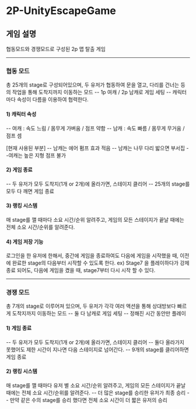 # 2P-UnityEscapeGame
 

## 게임 설명
협동모드와 경쟁모드로 구성된 2p 맵 탈출 게임
* * *





### 협동 모드
총 25개의 stage로 구성되어있으며, 두 유저가 협동하여 문을 열고, 다리를 건너는 등의 작업을 통해 도착지까지 이동하는 모드
-- 1p 여캐 / 2p 남캐로 게임 세팅
-- 캐릭터마다 속성이 다름을 이용하여 협력한다.
#### 1) 캐릭터 속성

-- 여캐 : 속도 느림 / 몸무게 가벼움 / 점프 약함
-- 남캐 : 속도 빠름 / 몸무게 무거움 / 점프 셈

[현재 사용된 부분]
-- 남캐는 에어 펌프 효과 적음
-- 남캐는 나무 다리 밟으면 부서집
--여캐는 높은 지형 점프 불가

#### 2) 게임 종료
-- 두 유저가 모두 도착지(1개 or 2개)에 올라가면, 스테이지 클리어
-- 25개의 stage를 모두 다 깨면 게임 종료

#### 3) 랭킹 시스템
매 stage를 깰 때마다 소요 시간/순위 알려주고, 게임의 모든 스테이지가 끝날 때에는 전체 소요 시간/순위를 알려준다. 

#### 4) 게임 저장 기능
로그인을 한 유저에 한해서, 중간에 게임을 종료하여도 다음에 게임을 시작했을 때, 이전에 완료한 stage의 다음부터 시작할 수 있도록 한다.
ex)  Stage7 을 플레이하다가 강제 종료 되어도, 다음에 게임을 켰을 때, stage7부터 다시 시작 할 수 있다.


* * *
### 경쟁 모드
총 7개의 stage로 이루어져 있으며, 두 유저가 각각 여러 액션을 통해 상대방보다 빠르게 도착지까지 이동하는 모드
--	둘 다 남캐로 게임 세팅
-- 정해진 시간 동안만 플레이

#### 1) 게임 종료
-- 두 유저가 모두 도착지(1개 or 2개)에 올라가면, 스테이지 클리어
-- 둘다 올라가지 못했어도 제한 시간이 지나면 다음 스테이지로 넘어간다.
-- 9개의 stage를 클리어하면 게임 종료


#### 2) 랭킹 시스템
매 stage를 깰 때마다 유저 별 소요 시간/순위 알려주고, 게임의 모든 스테이지가 끝날 때에는 전체 소요 시간/순위를 알려준다.
-- 더 많은 stage를 승리한 유저가 최종 승리
-- 만약 같은 수의 stage를 승리 했다면 전체 소요 시간이 더 짧은 유저의 승리
